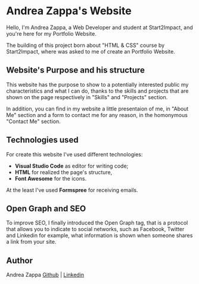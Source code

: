 # Andrea Zappa's Website
Hello, I'm Andrea Zappa, a Web Developer and student at Start2Impact, and you're here for my Portfolio Website.

The building of this project born about "HTML & CSS" course by Start2Impact, where was asked to me of create an Portfolio Website.
## Website's Purpose and his structure
This website has the purpose to show to a potentially interested public my characteristics and what I can do, thanks to the skills and projects that are shown on the page respectively in "Skills" and "Projects" section.

In addition, you can find in my website a little presentaion of me, in "About Me" section and a form to contact me for any reason, in the homonymous "Contact Me" section.
## Technologies used
For create this website I've used different technologies:
* **Visual Studio Code** as editor for writing code; 
* **HTML** for realized the page's structure, 
* **Font Awesome** for the icons.

At the least I've used **Formspree** for receiving emails.
## Open Graph and SEO
To improve SEO, I finally introduced the Open Graph tag, that is a protocol that allows you to indicate to social networks, such as Facebook, Twitter and Linkedin for example, what information is shown when someone shares a link from your site.
## Author
Andrea Zappa
[Github](https://github.com/andrezappa) | [Linkedin](https://www.linkedin.com/in/andrea-zappa-b823751b2/)